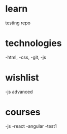 # learn
testing repo

# technologies

-html,
-css,
-git,
-js 

# wishlist

-js advanced

# courses

-js
-react
-angular
-test1